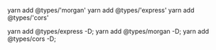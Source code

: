yarn add @types/'morgan'
yarn add @types/'express'
yarn add @types/'cors'

yarn add @types/express -D;
yarn add @types/morgan -D;
yarn add @types/cors -D;
